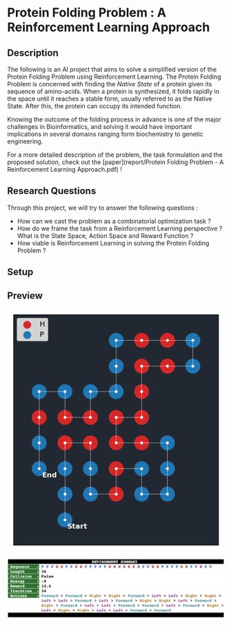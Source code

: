 # Protein Folding Problem : A Reinforcement Learning Approach

## Description

The following is an AI project that aims to solve a simplified version of the Protein Folding Problem using Reinforcement Learning. The Protein Folding Problem is concerned with finding the *Native State* of a protein given its sequence of amino-acids. When a protein is synthesized, it folds rapidly in the space until it reaches a stable form, usually referred to as the Native State. After this, the protein can occupy its intended function. 

Knowing the outcome of the folding process in advance is one of the major challenges in Bioinformatics, and solving it would have important implications in several domains ranging form biochemistry to genetic engineering.

For a more detailed description of the problem, the task formulation and the proposed solution, check out the [paper](report/Protein Folding Problem - A Reinforcement Learning Approach.pdf) !

## Research Questions

Through this project, we will try to answer the following questions :

* How can we cast the problem as a combinatorial optimization task ?
* How do we frame the task from a Reinforcement Learning perspective ? What is the State Space, Action Space and Reward Function ?
* How viable is Reinforcement Learning in solving the Protein Folding Problem ?

##  Setup


## Preview

![alt text](report/figures/predicted_native_state.png "Predicted Native State - sequence : PPPHHPPHHPPPPPHHHHHHHPPHHPPPPHHPPHPP")

![alt text](report/figures/env_summary.png "Environment Summary")

